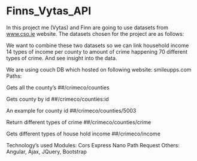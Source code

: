 # Finns_Vytas_API

In this project me (Vytas) and Finn are going to use datasets from www.cso.ie website.
The datasets chosen for the project are as follows:

We want to combine these two datasets so we can link household income 14 types of income per county to amount of crime happening 70 different types of crime. And see insight into the data.

We are using couch DB which hosted on following website: smileupps.com
Paths:

Gets all the county’s
##/crimeco/counties

Gets county by id
##/crimeco/counties:id

An example for county id
##/crimeco/counties/5003 

Return different types of crime 
##/crimeco/counties/crime

Gets different types of house hold income
##/crimeco/income

Technology’s used
Modules:
Cors
Express
Nano
Path
Request
Others:
Angular, Ajax, JQuery, Bootstrap







